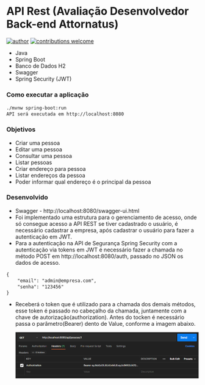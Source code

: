 # API Rest (Avaliação Desenvolvedor Back-end Attornatus)

[![author](https://img.shields.io/badge/author-patrick-red.svg)](https://www.linkedin.com/in/patrick-cavalcante-moraes-a95635179/)
[![contributions welcome](https://img.shields.io/badge/contributions-welcome-brightgreen.svg?style=flat)](https://github.com/PatrickCavalcant)

 - Java
 - Spring Boot
 - Banco de Dados H2
 - Swagger
 - Spring Security (JWT)

### Como executar a aplicação
```
./mvnw spring-boot:run
API será executada em http://localhost:8080
```
### Objetivos
- Criar uma pessoa
- Editar uma pessoa
- Consultar uma pessoa
- Listar pessoas
- Criar endereço para pessoa
- Listar endereços da pessoa
- Poder informar qual endereço é o principal da pessoa




### Desenvolvido
- Swagger - http://localhost:8080/swagger-ui.html
- Foi implementado uma estrutura para o gerenciamento de acesso, onde só consegue acesso a API REST se tiver cadastrado o usuário, é necessário cadastrar a empresa, após cadastrar o usuário para fazer a autenticação em JWT.
- Para a autenticação na API de Segurança Spring Security com a autenticação via tokens em JWT é necessário fazer a chamada no método POST em http://localhost:8080/auth, passado no JSON os dados de acesso. 
```
{
    "email": "admin@empresa.com", 
    "senha": "123456"
}
```
- Receberá o token que é utilizado para a chamada dos demais métodos, esse token é passado no cabeçalho da chamada, juntamente com a chave de autorização(authorization).
  Antes do tocken é necessário passa o parâmetro(Bearer) dento de Value, conforme a imagem abaixo.

  <img src="autenticacao.png"><br/>
